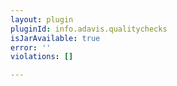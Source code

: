 ```yaml
---
layout: plugin
pluginId: info.adavis.qualitychecks
isJarAvailable: true
error: ''
violations: []

---
```

